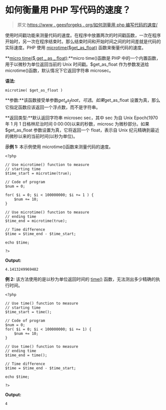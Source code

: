 # 如何衡量用 PHP 写代码的速度？

> 原文:[https://www . geesforgeks . org/如何测量用 php 编写代码的速度/](https://www.geeksforgeeks.org/how-to-measure-the-speed-of-code-written-in-php/)

使用时间戳功能来测量代码的速度。在程序中放置两次的时间戳函数，一次在程序开始时，另一次在程序结束时。那么结束时间和开始时间之间的时间差就是代码的实际速度。PHP 使用 [microtime($get_as_float)](https://www.geeksforgeeks.org/php-microtime-function/) 函数来衡量代码的速度。

**[micro time($ get _ as _ float)](https://www.geeksforgeeks.org/php-microtime-function/):**micro time()函数是 PHP 中的一个内置函数，用于以微秒为单位返回当前的 Unix 时间戳。$get_as_float 作为参数发送给 microtime()函数，默认情况下它返回字符串 microsec。

**语法:**

```
microtime( $get_as_float )
```

**参数:**该函数接受单参数$get_as_float，可选。如果$get_as_float 设置为真，那么它指定函数应该返回一个浮点数，而不是字符串。

**返回类型:**默认返回字符串 microsec sec，其中 sec 为自 Unix Epoch(1970 年 1 月 1 日格林尼治时间 0:00:00)以来的秒数，microsc 为微秒部分。如果$get_as_float 参数设置为真，它将返回一个 float，表示自 Unix 纪元精确到最近的微秒以来的当前时间(以秒为单位)。

**示例 1:** 本示例使用 microtime()函数来测量代码的速度。

```
<?php

// Use microtime() function to measure
// starting time
$time_start = microtime(true);

// Code of program
$num = 0;

for( $i = 0; $i < 100000000; $i += 1 ) {
    $num += 10;
}

// Use microtime() function to measure
// ending time
$time_end = microtime(true);

// Time difference
$time = $time_end - $time_start;

echo $time;

?>
```

**Output:**

```
4.1413249969482

```

**例 2:** 该方法使用的是以秒为单位返回时间的 [time()](https://www.geeksforgeeks.org/php-time-function/) 函数，无法测出多少精确的执行时间。

```
<?php

// Use time() function to measure
// starting time
$time_start = time();

// Code of program
$num = 0;
for( $i = 0; $i < 100000000; $i += 1) {
    $num += 10;
}

// Use time() function to measure
// ending time
$time_end = time();

// Time difference
$time = $time_end - $time_start;

echo $time;

?>
```

**Output:**

```
4

```
